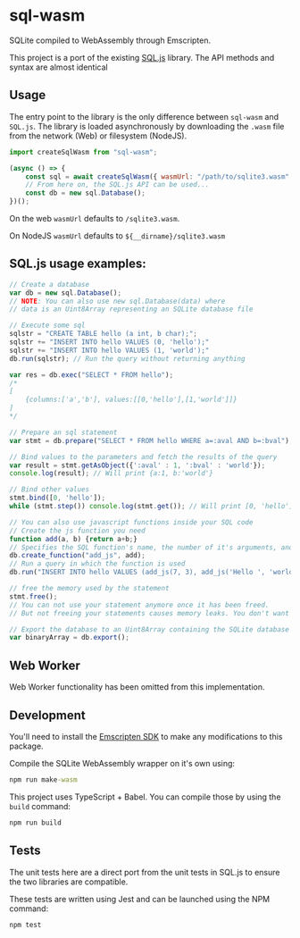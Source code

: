 # sql-wasm

SQLite compiled to WebAssembly through Emscripten.

This project is a port of the existing [SQL.js](https://github.com/kripken/sql.js/) library. The API methods and syntax are almost identical

## Usage

The entry point to the library is the only difference between `sql-wasm` and `SQL.js`. The library is loaded asynchronously by downloading the `.wasm` file from the network (Web) or filesystem (NodeJS).

```js
import createSqlWasm from "sql-wasm";

(async () => {
    const sql = await createSqlWasm({ wasmUrl: "/path/to/sqlite3.wasm" });
    // From here on, the SQL.js API can be used...
    const db = new sql.Database();
})();
```

On the web `wasmUrl` defaults to `/sqlite3.wasm`.

On NodeJS `wasmUrl` defaults to `${__dirname}/sqlite3.wasm`

## SQL.js usage examples:

```js
// Create a database
var db = new sql.Database();
// NOTE: You can also use new sql.Database(data) where
// data is an Uint8Array representing an SQLite database file

// Execute some sql
sqlstr = "CREATE TABLE hello (a int, b char);";
sqlstr += "INSERT INTO hello VALUES (0, 'hello');"
sqlstr += "INSERT INTO hello VALUES (1, 'world');"
db.run(sqlstr); // Run the query without returning anything

var res = db.exec("SELECT * FROM hello");
/*
[
	{columns:['a','b'], values:[[0,'hello'],[1,'world']]}
]
*/

// Prepare an sql statement
var stmt = db.prepare("SELECT * FROM hello WHERE a=:aval AND b=:bval");

// Bind values to the parameters and fetch the results of the query
var result = stmt.getAsObject({':aval' : 1, ':bval' : 'world'});
console.log(result); // Will print {a:1, b:'world'}

// Bind other values
stmt.bind([0, 'hello']);
while (stmt.step()) console.log(stmt.get()); // Will print [0, 'hello']

// You can also use javascript functions inside your SQL code
// Create the js function you need
function add(a, b) {return a+b;}
// Specifies the SQL function's name, the number of it's arguments, and the js function to use
db.create_function("add_js", add);
// Run a query in which the function is used
db.run("INSERT INTO hello VALUES (add_js(7, 3), add_js('Hello ', 'world'));"); // Inserts 10 and 'Hello world'

// free the memory used by the statement
stmt.free();
// You can not use your statement anymore once it has been freed.
// But not freeing your statements causes memory leaks. You don't want that.

// Export the database to an Uint8Array containing the SQLite database file
var binaryArray = db.export();
```

## Web Worker

Web Worker functionality has been omitted from this implementation.

## Development

You'll need to install the [Emscripten SDK](https://kripken.github.io/emscripten-site/docs/getting_started/downloads.html) to make any modifications to this package.

Compile the SQLite WebAssembly wrapper on it's own using:

```cmd
npm run make-wasm
```

This project uses TypeScript + Babel. You can compile those by using the `build` command:

```cmd
npm run build
```

## Tests

The unit tests here are a direct port from the unit tests in SQL.js to ensure the two libraries are compatible.

These tests are written using Jest and can be launched using the NPM command:

```cmd
npm test
```